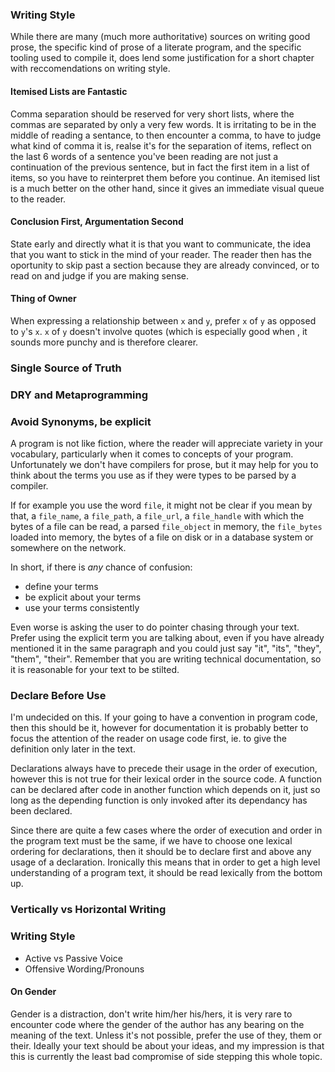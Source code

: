 ### Writing Style

While there are many (much more authoritative) sources on writing good prose, the specific kind of prose of a literate program, and the specific tooling used to compile it, does lend some justification for a short chapter with reccomendations on writing style.


#### Itemised Lists are Fantastic

Comma separation should be reserved for very short lists, where
the commas are separated by only a very few words. It is
irritating to be in the middle of reading a sentance, to
then encounter a comma, to have to judge what kind of comma it is,
realse it's for the separation of items, reflect on the last
6 words of a sentence you've been reading are not just a
continuation of the previous sentence, but in fact the first item
in a list of items, so you have to reinterpret them before you
continue. An itemised list is a much better on the other hand,
since it gives an immediate visual queue to the reader.


#### Conclusion First, Argumentation Second

State early and directly what it is that you want to communicate,
the idea that you want to stick in the mind of your reader. The
reader then has the oportunity to skip past a section because
they are already convinced, or to read on and judge if you are
making sense.


#### Thing of Owner

When expressing a relationship between `x` and `y`, prefer `x` of
`y` as opposed to `y`'s `x`. `x` of `y` doesn't involve quotes
(which is especially good when , it sounds more punchy and is
therefore clearer.


### Single Source of Truth

### DRY and Metaprogramming

### Avoid Synonyms, be explicit

A program is not like fiction, where the reader will appreciate
variety in your vocabulary, particularly when it comes to
concepts of your program. Unfortunately we don't have compilers
for prose, but it may help for you to think about the terms you
use as if they were types to be parsed by a compiler.

If for example you use the word `file`, it might not be clear if
you mean by that, a `file_name`, a `file_path`, a `file_url`, a
`file_handle` with which the bytes of a file can be read, a
parsed `file_object` in memory, the `file_bytes` loaded into
memory, the bytes of a file on disk or in a database system or
somewhere on the network.

In short, if there is *any* chance of confusion:

 - define your terms
 - be explicit about your terms
 - use your terms consistently


Even worse is asking the user to do pointer chasing through
your text. Prefer using the explicit term you are talking about,
even if you have already mentioned it in the same paragraph and
you could just say "it", "its", "they", "them", "their". Remember
that you are writing technical documentation, so it is reasonable
for your text to be stilted.



### Declare Before Use

I'm undecided on this. If your going to have a convention in
program code, then this should be it, however for documentation
it is probably better to focus the attention of the reader on
usage code first, ie. to give the definition only later in the
text.

Declarations always have to precede their usage in the order of
execution, however this is not true for their lexical order in
the source code. A function can be declared after code in another
function which depends on it, just so long as the depending
function is only invoked after its dependancy has been declared.

Since there are quite a few cases where the order of execution
and order in the program text must be the same, if we have to
choose one lexical ordering for declarations, then it should be
to declare first and above any usage of a declaration. Ironically
this means that in order to get a high level understanding of a
program text, it should be read lexically from the bottom up.


### Vertically vs Horizontal Writing

### Writing Style

 - Active vs Passive Voice
 - Offensive Wording/Pronouns

#### On Gender

Gender is a distraction, don't write him/her his/hers, it is very
rare to encounter code where the gender of the author has any
bearing on the meaning of the text. Unless it's not possible,
prefer the use of they, them or their. Ideally your text should
be about your ideas, and my impression is that this is currently
the least bad compromise of side stepping this whole topic.
